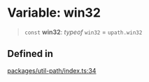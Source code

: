 # Variable: win32

> `const` **win32**: *typeof* `win32` = `upath.win32`

## Defined in

[packages/util-path/index.ts:34](https://github.com/andreisergiu98/baeta/blob/e352a1ec749c5b23df693f5f8373ac0b75347349/packages/util-path/index.ts#L34)

